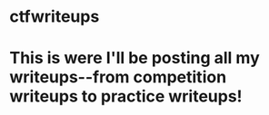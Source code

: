 # ctfwriteups

# This is were I'll be posting all my writeups--from competition writeups to practice writeups!
